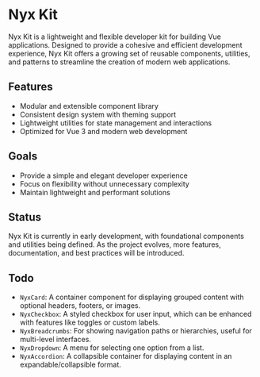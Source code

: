 # Nyx Kit

Nyx Kit is a lightweight and flexible developer kit for building Vue applications. Designed to provide a cohesive and efficient development experience, Nyx Kit offers a growing set of reusable components, utilities, and patterns to streamline the creation of modern web applications.

## Features
- Modular and extensible component library
- Consistent design system with theming support
- Lightweight utilities for state management and interactions
- Optimized for Vue 3 and modern web development

## Goals
- Provide a simple and elegant developer experience
- Focus on flexibility without unnecessary complexity
- Maintain lightweight and performant solutions

## Status
Nyx Kit is currently in early development, with foundational components and utilities being defined. As the project evolves, more features, documentation, and best practices will be introduced.

## Todo
- `NyxCard`: A container component for displaying grouped content with optional headers, footers, or images.
- `NyxCheckbox`: A styled checkbox for user input, which can be enhanced with features like toggles or custom labels.
- `NyxBreadcrumbs`: For showing navigation paths or hierarchies, useful for multi-level interfaces.
- `NyxDropdown`: A menu for selecting one option from a list.
- `NyxAccordion`: A collapsible container for displaying content in an expandable/collapsible format.
